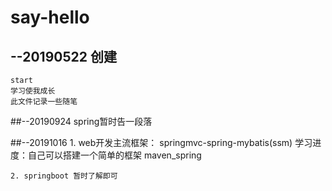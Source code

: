 # say-hello
## --20190522 创建
	start
	学习使我成长
	此文件记录一些随笔

##--20190924
	spring暂时告一段落

##--20191016
	1. web开发主流框架：
	springmvc-spring-mybatis(ssm)
	学习进度：自己可以搭建一个简单的框架 maven_spring

	2. springboot 暂时了解即可
